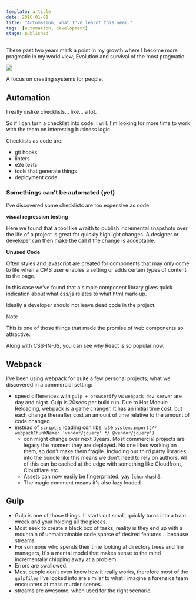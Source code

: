 ```yaml
---
template: article
date: 2016-01-01
title: "Automation, what I've learnt this year."
tags: [automation, development]
stage: published
---
```


These past two years mark a point in my growth where I become more pragmatic in my world view; Evolution and survival of the most pragmatic.

![](https://i.imgur.com/qT6rOZY.gif)

A focus on creating systems for people.

## Automation

I really dislike checklists... like... a lot.

So if I can turn a checklist into code, I will. I'm looking for more time to work with the team on interesting business logic.

Checklists as code are:

- git hooks
- linters
- e2e tests
- tools that generate things
- deployment code

### Somethings can't be automated (yet)

I've discovered some checklists are too expensive as code.

**visual regression testing**

Here we found that a tool like wraith to publish incremental snapshots over the life of a project is great for quickly highlight changes. A designer or developer can then make the call if the change is acceptable.

**Unused Code**

Often styles and javascript are created for components that may only come to life when a CMS user enables a setting or adds certain types of content to the page.

In this case we've found that a simple component library gives quick indication about what css/js relates to what html mark-up.

Ideally a developer should not leave dead code in the project.

> [!NOTE]
> This is one of those things that made the promise of web components so attractive.
>
> Along with CSS-IN-JS, you can see why React is so popular now.

## Webpack

I've been using webpack for quite a few personal projects; what we discovered in a commercial setting:

- speed differences with `gulp + browserify` vs `webpack dev server` are day and night. Gulp is 20secs per build run. Due to Hot Module Reloading, webpack is a game changer. It has an initial time cost, but each change thereafter cost an amount of time relative to the amount of code changed.
- instead of `scriptjs` loading cdn libs, use `system.import(/* webpackChunkName: 'vendor/jquery' */ @vendor/jquery')`
  - cdn might change over next 3years. Most commercial projects are legacy the moment they are deployed. No one likes working on them, so don't make them fragile. Including our third party libraries into the bundle like this means we don't need to rely on authors. All of this can be cached at the edge with something like Cloudfront, Cloudflare etc.
  - Assets can now easily be fingerprinted. yay `[chunkhash]`.
  - The magic comment means it's also lazy loaded.

## Gulp

- Gulp is one of those things. It starts out small, quickly turns into a train wreck and your holding all the pieces.
- Most seek to create a black box of tasks, reality is they end up with a mountain of unmaintainable code sparse of desired features... because streams.
- For someone who spends their time looking at directory trees and file managers, It's a mental model that makes sense to the mind incrementally chipping away at a problem.
- Errors are swallowed.
- Most people don't even know how it really works, therefore most of the `gulpfiles` I've looked into are similar to what I imagine a forensics team encounters at mass murder scenes.
- streams are awesome. when used for the right scenario.

